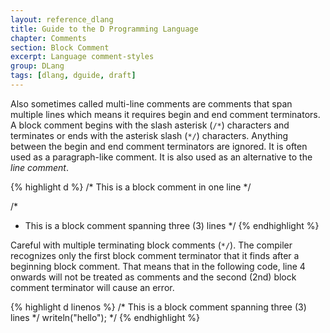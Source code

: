 ```yaml
---
layout: reference_dlang
title: Guide to the D Programming Language
chapter: Comments
section: Block Comment
excerpt: Language comment-styles
group: DLang
tags: [dlang, dguide, draft]
---
```


Also sometimes called multi-line comments are comments that span multiple lines which means it requires begin and end comment terminators.
A block comment begins with the slash asterisk (`/*`) characters and terminates or ends with the asterisk slash (`*/`) characters.
Anything between the begin and end comment terminators are ignored.
It is often used as a paragraph-like comment.
It is also used as an alternative to the _line comment_.

{% highlight d %}
/* This is a block comment in one line */

/*
 * This is a block comment spanning three (3) lines
 */
{% endhighlight %}

Careful with multiple terminating block comments (`*/`).
The compiler recognizes only the first block comment terminator that it finds after a beginning block comment.
That means that in the following code, line 4 onwards will not be treated as comments and the second (2nd) block comment terminator will cause an error.

{% highlight d linenos %}
/*
This is a block comment spanning three (3) lines
*/
writeln("hello");
*/
{% endhighlight %}
